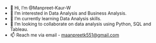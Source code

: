- 👋 Hi, I’m @Manpreet-Kaur-W
- 👀 I’m interested in Data Analysis and Business Analysis.
- 🌱 I’m currently learning Data Analysis skills.
- 💞️ I’m looking to collaborate on data analysis using Python, SQL and Tableau.
- 📫 Reach me via email - maanpreetk551@gmail.com

<!---
Manpreet-Kaur-W/Manpreet-Kaur-W is a ✨ special ✨ repository because its `README.md` (this file) appears on your GitHub profile.
You can click the Preview link to take a look at your changes.
--->
